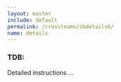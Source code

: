 ```yaml
---
layout: master
include: default
permalink: /crossteams/sbdetails6/
name: details
---
```


<h3> TDB: </h3>
Detailed instructions ...
